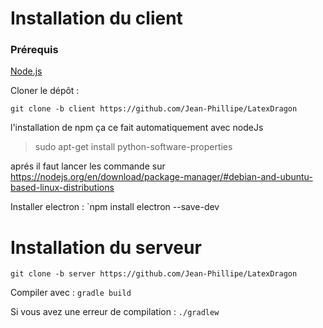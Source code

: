 # Installation du client

### Prérequis
[Node.js](https://nodejs.org/en/)

Cloner le dépôt :

`git clone -b client https://github.com/Jean-Phillipe/LatexDragon`


l'installation de npm ça ce fait automatiquement avec nodeJs
> sudo apt-get install python-software-properties

aprés il faut lancer les commande sur 
https://nodejs.org/en/download/package-manager/#debian-and-ubuntu-based-linux-distributions

Installer electron :
`npm install electron --save-dev

# Installation du serveur

`git clone -b server https://github.com/Jean-Phillipe/LatexDragon`

Compiler avec :
`gradle build`

Si vous avez une erreur de compilation :
`./gradlew`
